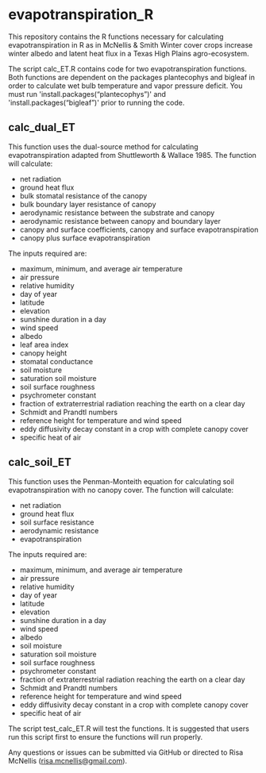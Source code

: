 # evapotranspiration_R
This repository contains the R functions necessary for calculating evapotranspiration in R as in McNellis & Smith Winter cover crops increase winter albedo and latent heat flux in a Texas High Plains agro-ecosystem.

The script calc_ET.R contains code for two evapotranspiration functions. Both functions are dependent on the packages plantecophys and bigleaf in order to calculate wet bulb temperature and vapor pressure deficit. You must run 'install.packages(“plantecophys”)' and 'install.packages(“bigleaf”)' prior to running the code.

## calc_dual_ET
This function uses the dual-source method for calculating evapotranspiration adapted from Shuttleworth & Wallace 1985. The function will calculate:
- net radiation
- ground heat flux 
- bulk stomatal resistance of the canopy
- bulk boundary layer resistance of canopy
- aerodynamic resistance between the substrate and canopy
- aerodynamic resistance between canopy and boundary layer
- canopy and surface coefficients, canopy and surface evapotranspiration
- canopy plus surface evapotranspiration

The inputs required are:
- maximum, minimum, and average air temperature
- air pressure
- relative humidity
- day of year
- latitude
- elevation
- sunshine duration in a day
- wind speed
- albedo
- leaf area index
- canopy height
- stomatal conductance
- soil moisture
- saturation soil moisture
- soil surface roughness
- psychrometer constant
- fraction of extraterrestrial radiation reaching the earth on a clear day
- Schmidt and Prandtl numbers
- reference height for temperature and wind speed
- eddy diffusivity decay constant in a crop with complete canopy cover
- specific heat of air

## calc_soil_ET
This function uses the Penman-Monteith equation for calculating soil evapotranspiration with no canopy cover. The function will calculate:
- net radiation
- ground heat flux
- soil surface resistance
- aerodynamic resistance
- evapotranspiration

The inputs required are:
- maximum, minimum, and average air temperature
- air pressure
- relative humidity
- day of year
- latitude
- elevation
- sunshine duration in a day
- wind speed
- albedo
- soil moisture
- saturation soil moisture
- soil surface roughness
- psychrometer constant
- fraction of extraterrestrial radiation reaching the earth on a clear day
- Schmidt and Prandtl numbers
- reference height for temperature and wind speed
- eddy diffusivity decay constant in a crop with complete canopy cover
- specific heat of air

The script test_calc_ET.R will test the functions. It is suggested that users run this script first to ensure the functions will run properly.

Any questions or issues can be submitted via GitHub or directed to Risa McNellis (risa.mcnellis@gmail.com).
